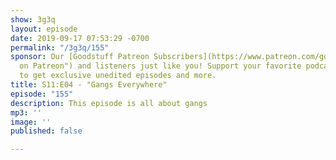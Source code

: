```yaml
---
show: 3g3q
layout: episode
date: 2019-09-17 07:53:29 -0700
permalink: "/3g3q/155"
sponsor: Our [Goodstuff Patreon Subscribers](https://www.patreon.com/goodstuff "Goodstuff
  on Patreon") and listeners just like you! Support your favorite podcasts directly
  to get exclusive unedited episodes and more.
title: S11:E04 - "Gangs Everywhere"
episode: "155"
description: This episode is all about gangs
mp3: ''
image: ''
published: false

---
```

